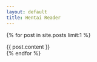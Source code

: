 ```yaml
---
layout: default
title: Hentai Reader
---
```

{% for post in site.posts limit:1 %}
<div class="post_content"> {{ post.content }}</div>
{% endfor %}
